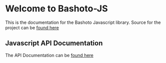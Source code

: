 # Welcome to Bashoto-JS

This is the documentation for the Bashoto Javascript library.
Source for the project can be [found here](https://github.com/Bashoto/bashoto-js) 


## Javascript API Documentation

The API Documentation can be [found here](api.md)
